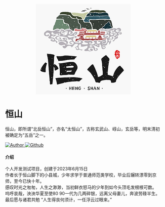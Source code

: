 <p align="center"><img src="hengshan.png" alt="Logo" style="max-width: 100%;"></p>
<h1>恒山</h1>
恒山，即所谓“北岳恒山”，亦名“太恒山”，古称玄武山、崞山，玄岳等，明末清初被确定为“五岳”之一。
<p>
    <a href="">
        <img src="https://img.shields.io/badge/author-muxijun-blueviolet" alt="Author">
    </a>
    <a href="">
        <img src="https://img.shields.io/badge/build-success-brightgreen" alt="Github">
    </a>
</p>

#### 介绍
个人开发测试项目，创建于2023年6月15日<br/>
作者长于恒山脚下的小县城，少年求学于普通师范类学校，毕业后辗转漂零到京师，至今已快十年。<br/>
感叹时光之匆匆，人生之渺渺，当初鲜衣怒马的少年到如今头顶毛发根根可数。<br/>
呜呼哀哉，泱泱华夏至使80 90一代为几两碎银，远离父母妻儿，奔波劳碌半生。<br/>
最后愿与诸君共勉   “人生得丧何须计，一任浮云过眼来。”